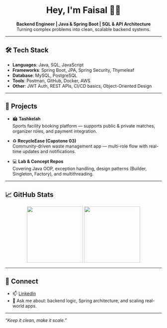<h1 align="center">Hey, I'm Faisal 👨‍💻</h1>

<p align="center">
  <b>Backend Engineer | Java & Spring Boot | SQL & API Architecture</b><br>
  Turning complex problems into clean, scalable backend systems.
</p>

---

## 🛠️ Tech Stack

- **Languages**: Java, SQL, JavaScript
- **Frameworks**: Spring Boot, JPA, Spring Security, Thymeleaf
- **Database**: MySQL, PostgreSQL
- **Tools**: Postman, GitHub, Docker, AWS
- **Other**: JWT Auth, REST APIs, CI/CD basics, Object-Oriented Design

---

## 🚀 Projects

- 🏟️ **Tashkelah**  
  Sports facility booking platform — supports public & private matches, organizer roles, and payment integration.

- ♻️ **RecycleEase (Capstone 03)**  
  Community-driven waste management app — multi-role flow with real-time updates and notifications.

- 💻 **Lab & Concept Repos**  
  Covering Java OOP, exception handling, design patterns (Builder, Singleton, Factory), and multithreading.

---

## 📈 GitHub Stats

<p align="center">
  <img src="https://github-readme-stats.vercel.app/api?username=faisalghamdi&show_icons=true&theme=github_dark" height="180"/>
  <img src="https://github-readme-stats.vercel.app/api/top-langs/?username=faisalghamdi&layout=compact&theme=github_dark" height="180"/>
</p>

---

## 🔗 Connect

- 📫 [LinkedIn](https://www.linkedin.com/in/faisalghamdi)
- 🧠 Ask me about: backend logic, Spring architecture, and scaling real-world apps.

---

*“Keep it clean, make it scale.”*
